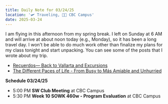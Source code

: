 ```yaml
---
title: Daily Note for 03/24/25
location: '🛩️ Traveling, 🌃🏫 CBC Campus'
date: 2025-03-24
---
```

I am flying in this afternoon from my spring break. I left on Sunday at 6 AM and will arrive at about noon today (e.g., Monday), so it has been a long travel day. I won't be able to do much work other than finalize my plans for my class tonight and start unpacking. You can see some of the posts that I wrote about my trip.

- [Recuerdos— Back to Vallarta and Excursions](https://jacobrcampbell.com/blog/2025/03/recuredos-back-to-vallarta-and-excursions/)
- [The Different Paces of Life - From Busy to Más Amiable and Unhurried](https://jacobrcampbell.com/blog/2025/03/the-different-paces-of-life-from-busy-to-mas-amiable-and-unhurried/)

**Schedule 03/24/25**

- 5:00 PM **SW Club Meeting** at CBC Campus
- 5:30 PM **Week 10 SOWK 460w - Program Evaluation** at CBC Campus
